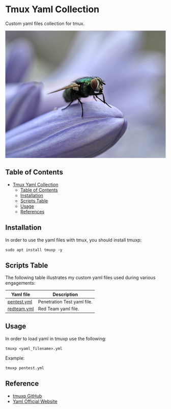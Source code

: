 # Tmux Yaml Collection

Custom yaml files collection for tmux.

<p align="center">
  <img width="600" height="400" src="/Pictures/fly-profile.jpg">
</p>

## Table of Contents

- [Tmux Yaml Collection](#tmux-yaml-collection)
  - [Table of Contents](#table-of-contents)
  - [Installation](#installation)
  - [Scripts Table](#scripts-table)
  - [Usage](#usage)
  - [References](#reference)
 
## Installation

In order to use the yaml files with tmux, you should install tmuxp:

```
sudo apt install tmuxp -y
```

## Scripts Table

The following table illustrates my custom yaml files used during various engagements:

| Yaml file | Description |
| ---- | ----------- |
| [pentest.yml](/Files/pentest.yml) |  Penetration Test yaml file.  |
| [redteam.yml](Files/redteam.yml)  | Red Team yaml file. |


## Usage

In order to load yaml in tmuxp use the following:

```
tmuxp <yaml_filename>.yml
```

Example:

```
tmuxp pentest.yml
```

## Reference

- [tmuxp GitHub](https://github.com/tmux-python/tmuxp)
- [Yaml Official Website](https://yaml.org)
